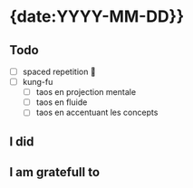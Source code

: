 # {date:YYYY-MM-DD}}

## Todo
- [ ] spaced repetition 🔽
- [ ] kung-fu
    - [ ] taos en projection mentale
    - [ ] taos en fluide
    - [ ] taos en accentuant les concepts

## I did


## I am gratefull to


